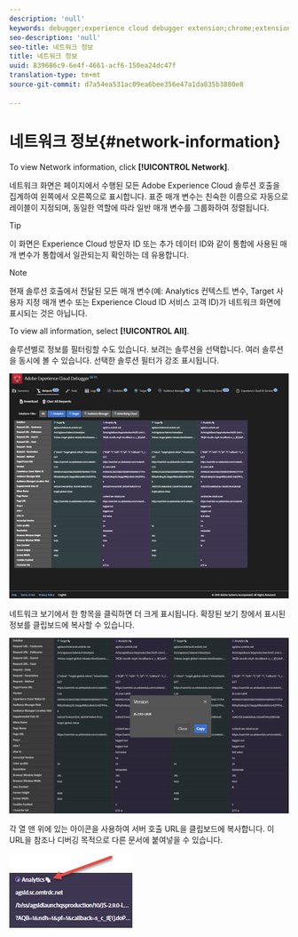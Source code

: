 ```yaml
---
description: 'null'
keywords: debugger;experience cloud debugger extension;chrome;extension;network;information
seo-description: 'null'
seo-title: 네트워크 정보
title: 네트워크 정보
uuid: 839686c9-6e4f-4661-acf6-150ea24dc47f
translation-type: tm+mt
source-git-commit: d7a54ea531ac09ea6bee356e47a1da835b3880e8

---
```



# 네트워크 정보{#network-information}

To view Network information, click **[!UICONTROL Network]**.

네트워크 화면은 페이지에서 수행된 모든 Adobe Experience Cloud 솔루션 호출을 집계하여 왼쪽에서 오른쪽으로 표시합니다. 표준 매개 변수는 친숙한 이름으로 자동으로 레이블이 지정되며, 동일한 역할에 따라 일반 매개 변수를 그룹화하여 정렬됩니다.

>[!TIP]
>
>이 화면은 Experience Cloud 방문자 ID 또는 추가 데이터 ID와 같이 통합에 사용된 매개 변수가 통합에서 일관되는지 확인하는 데 유용합니다.

>[!NOTE]
>
>현재 솔루션 호출에서 전달된 모든 매개 변수(예: Analytics 컨텍스트 변수, Target 사용자 지정 매개 변수 또는 Experience Cloud ID 서비스 고객 ID)가 네트워크 화면에 표시되는 것은 아닙니다.

To view all information, select **[!UICONTROL All]**.

솔루션별로 정보를 필터링할 수도 있습니다. 보려는 솔루션을 선택합니다. 여러 솔루션을 동시에 볼 수 있습니다. 선택한 솔루션 필터가 강조 표시됩니다.

![](assets/network.jpg)

네트워크 보기에서 한 항목을 클릭하면 더 크게 표시됩니다. 확장된 보기 창에서 표시된 정보를 클립보드에 복사할 수 있습니다.

![](assets/network-jsversion.jpg)

각 열 맨 위에 있는 아이콘을 사용하여 서버 호출 URL을 클립보드에 복사합니다. 이 URL을 참조나 디버깅 목적으로 다른 문서에 붙여넣을 수 있습니다.

![](assets/copy.jpg)

